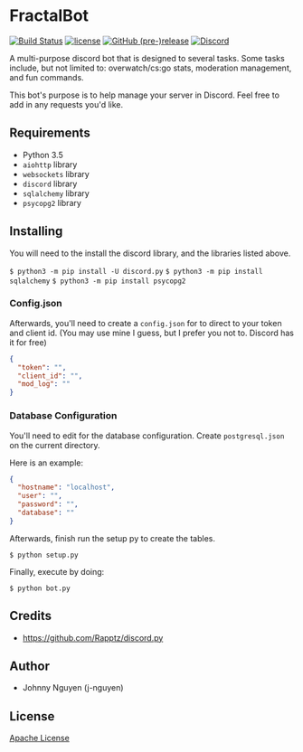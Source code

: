 # FractalBot

[![Build Status](https://travis-ci.org/j-nguyen/FractalBot.svg?branch=staging)](https://travis-ci.org/j-nguyen/FractalBot) [![license](https://img.shields.io/github/license/j-nguyen/fractalbot.svg)]() [![GitHub (pre-)release](https://img.shields.io/github/release/j-nguyen/fractalbot/all.svg)]() [![Discord](https://discordapp.com/api/guilds/267645106377457665/widget.png)](https://discord.gg/uzNg2uH) 

A multi-purpose discord bot that is designed to several tasks. Some tasks include, but not limited to: overwatch/cs:go stats, moderation management, and fun commands.

This bot's purpose is to help manage your server in Discord. Feel free to add in any requests you'd like.

## Requirements

* Python 3.5
* `aiohttp` library
* `websockets` library
* `discord` library
* `sqlalchemy` library
* `psycopg2` library

## Installing

You will need to the install the discord library, and the libraries listed above.

`$ python3 -m pip install -U discord.py`
`$ python3 -m pip install sqlalchemy`
`$ python3 -m pip install psycopg2`

### Config.json

Afterwards, you'll need to create a `config.json` for to direct to your token and client id. (You may use mine I guess, but I prefer you not to. Discord has it for free)

```json
{
  "token": "",
  "client_id": "",
  "mod_log": ""
}
```


### Database Configuration

You'll need to edit for the database configuration. Create `postgresql.json` on the current directory.

Here is an example:

```json
{
  "hostname": "localhost",
  "user": "",
  "password": "",
  "database": ""
}
```

Afterwards, finish run the setup py to create the tables.

`$ python setup.py`

Finally, execute by doing:

`$ python bot.py`

## Credits

* https://github.com/Rapptz/discord.py

## Author

* Johnny Nguyen (j-nguyen)

## License

[Apache License](https://github.com/j-nguyen/FractalBot/blob/master/LICENSE)
